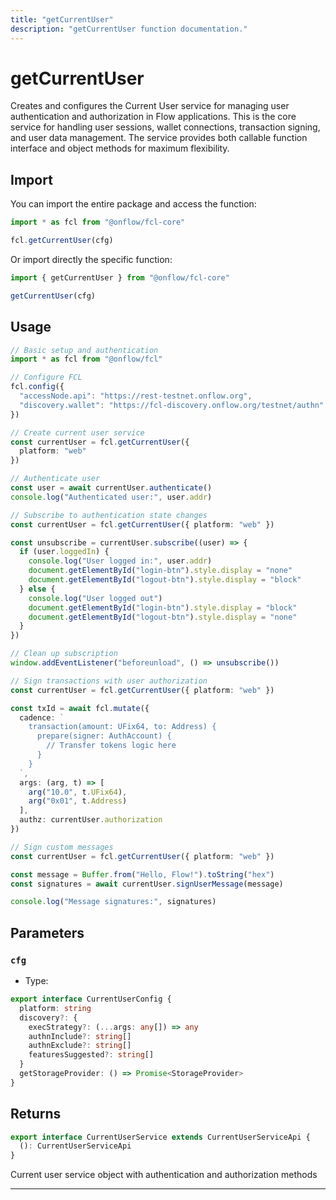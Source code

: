 ```yaml
---
title: "getCurrentUser"
description: "getCurrentUser function documentation."
---
```


<!-- THIS DOCUMENT IS AUTO-GENERATED FROM [onflow/fcl-core/src/fcl-core.ts](https://github.com/onflow/fcl-js/tree/master/packages/fcl-core/src/fcl-core.ts). DO NOT EDIT MANUALLY -->

# getCurrentUser

Creates and configures the Current User service for managing user authentication and
authorization in Flow applications. This is the core service for handling user sessions, wallet
connections, transaction signing, and user data management. The service provides both callable
function interface and object methods for maximum flexibility.

## Import

You can import the entire package and access the function:

```typescript
import * as fcl from "@onflow/fcl-core"

fcl.getCurrentUser(cfg)
```

Or import directly the specific function:

```typescript
import { getCurrentUser } from "@onflow/fcl-core"

getCurrentUser(cfg)
```

## Usage

```typescript
// Basic setup and authentication
import * as fcl from "@onflow/fcl"

// Configure FCL
fcl.config({
  "accessNode.api": "https://rest-testnet.onflow.org",
  "discovery.wallet": "https://fcl-discovery.onflow.org/testnet/authn"
})

// Create current user service
const currentUser = fcl.getCurrentUser({
  platform: "web"
})

// Authenticate user
const user = await currentUser.authenticate()
console.log("Authenticated user:", user.addr)

// Subscribe to authentication state changes
const currentUser = fcl.getCurrentUser({ platform: "web" })

const unsubscribe = currentUser.subscribe((user) => {
  if (user.loggedIn) {
    console.log("User logged in:", user.addr)
    document.getElementById("login-btn").style.display = "none"
    document.getElementById("logout-btn").style.display = "block"
  } else {
    console.log("User logged out")
    document.getElementById("login-btn").style.display = "block"
    document.getElementById("logout-btn").style.display = "none"
  }
})

// Clean up subscription
window.addEventListener("beforeunload", () => unsubscribe())

// Sign transactions with user authorization
const currentUser = fcl.getCurrentUser({ platform: "web" })

const txId = await fcl.mutate({
  cadence: `
    transaction(amount: UFix64, to: Address) {
      prepare(signer: AuthAccount) {
        // Transfer tokens logic here
      }
    }
  `,
  args: (arg, t) => [
    arg("10.0", t.UFix64),
    arg("0x01", t.Address)
  ],
  authz: currentUser.authorization
})

// Sign custom messages
const currentUser = fcl.getCurrentUser({ platform: "web" })

const message = Buffer.from("Hello, Flow!").toString("hex")
const signatures = await currentUser.signUserMessage(message)

console.log("Message signatures:", signatures)
```

## Parameters

### `cfg` 


- Type: 
```typescript
export interface CurrentUserConfig {
  platform: string
  discovery?: {
    execStrategy?: (...args: any[]) => any
    authnInclude?: string[]
    authnExclude?: string[]
    featuresSuggested?: string[]
  }
  getStorageProvider: () => Promise<StorageProvider>
}
```


## Returns

```typescript
export interface CurrentUserService extends CurrentUserServiceApi {
  (): CurrentUserServiceApi
}
```


Current user service object with authentication and authorization methods

---